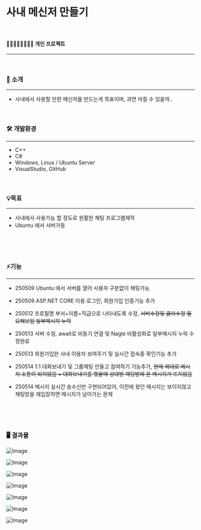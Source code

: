 # 사내 메신저 만들기
<br/>

#### 👨🏻‍👩🏻‍👧🏻‍👦🏻 개인 프로젝트
---  
<br/>


  
### 📢 소개
---
+ 사내에서 사용할 만한 메신저를 만드는게 목표이며, 과연 마칠 수 있을까..
<br/><br/><br/>

### 🛠️ 개발환경
---
+ C++
+ C#
+ Windows, Linux / Ubuntu Server
+ VisualStudio, GitHub 
<br/><br/><br/>



### 💡목표
---
+ 사내에서 사용가능 할 정도로 원활한 채팅 프로그램제작
+ Ubuntu 에서 서버가동
  
<br/><br/><br/>


### ⚡기능
---
+ 250509 Ubuntu 에서 서버를 열어 사용자 구분없이 채팅가능
+ 250509 ASP.NET CORE 이용 로그인, 회원가입 인증기능 추가
+ 250512 프로필명 부서+이름+직급으로 나타내도록 수정, ~~서버수정및 클라수정 필요해보임 일부메시지 누락~~
+ 250513 서버 수정, await로 비동기 연결 및 Nagle 비활성화로 일부메시지 누락 수정완료
+ 250513 회원가입한 사내 이용자 보여주기 및 실시간 접속중 확인기능 추가
+ 250514 1:1 대화보내기 및 그룹채팅 만들고 참여하기 기능추가, ~~현재 제대로 메시지 소통이 되지않음 + 대화보내기를 했을때 상대방 채팅방에 온 메시지가 뜨지않음~~
+ 250514 메시지 실시간 송수신만 구현되어있어, 이전에 왔던 메시지는 보이지않고 채팅방을 재입장하면 메시지가 날아가는 문제

  <br/><br/><br/>

### 🖥️ 결과물

![Image](https://github.com/user-attachments/assets/c238ed06-aed6-4d90-9e7f-63570f1ace02)

![Image](https://github.com/user-attachments/assets/9343132c-ad67-4adb-9668-db5cc02fcc2f)

![Image](https://github.com/user-attachments/assets/88b3eb6d-1aa3-4c31-a4c0-963cb3ca4c04)

![Image](https://github.com/user-attachments/assets/01046b89-f71c-4401-abaa-86241cddaea4)

![Image](https://github.com/user-attachments/assets/3573147e-eb98-4a7e-8bf1-2143d71d4482)

![Image](https://github.com/user-attachments/assets/aa54bf8c-b7a6-44e7-b94c-617b23a0630b)

![Image](https://github.com/user-attachments/assets/8adeb672-ed9c-4392-ab39-1724c6811330)
